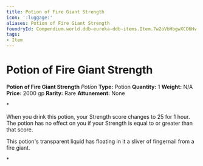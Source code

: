 ```yaml
---
title: Potion of Fire Giant Strength
icon: ':luggage:'
aliases: Potion of Fire Giant Strength
foundryId: Compendium.world.ddb-eureka-ddb-items.Item.7w2oVbHbgwXCO6Hv
tags:
- Item
---
```


# Potion of Fire Giant Strength

**Potion of Fire Giant Strength**
_Potion_
**Type:** Potion
**Quantity:** 1
**Weight:** N/A
**Price:** 2000 gp
**Rarity:** Rare
**Attunement:** None

*<p>When you drink this potion, your Strength score changes to 25 for 1 hour. The potion has no effect on you if your Strength is equal to or greater than that score.

This potion's transparent liquid has floating in it a sliver of fingernail from a fire giant.</p>*